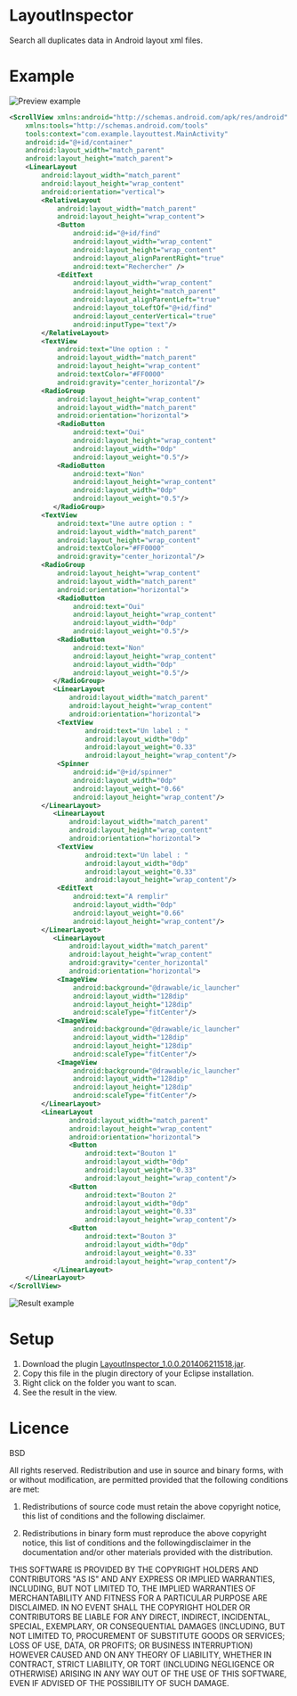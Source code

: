 LayoutInspector
===============

Search all duplicates data in Android layout xml files.

Example
=======

![Preview example](http://www.sdangin.fr/git/example.png)

```xml
<ScrollView xmlns:android="http://schemas.android.com/apk/res/android"
    xmlns:tools="http://schemas.android.com/tools"
    tools:context="com.example.layouttest.MainActivity"
    android:id="@+id/container"
    android:layout_width="match_parent"
    android:layout_height="match_parent">
    <LinearLayout
        android:layout_width="match_parent"
        android:layout_height="wrap_content"
        android:orientation="vertical">
        <RelativeLayout 
            android:layout_width="match_parent"
            android:layout_height="wrap_content">
            <Button
                android:id="@+id/find"
                android:layout_width="wrap_content"
                android:layout_height="wrap_content"
                android:layout_alignParentRight="true"
                android:text="Rechercher" />
            <EditText
                android:layout_width="wrap_content"
                android:layout_height="match_parent"
                android:layout_alignParentLeft="true"
                android:layout_toLeftOf="@+id/find"
                android:layout_centerVertical="true"
                android:inputType="text"/>
        </RelativeLayout>
        <TextView 
            android:text="Une option : "
            android:layout_width="match_parent"
            android:layout_height="wrap_content"
            android:textColor="#FF0000"
            android:gravity="center_horizontal"/>
        <RadioGroup 
            android:layout_height="wrap_content"
            android:layout_width="match_parent"
            android:orientation="horizontal">
            <RadioButton 
                android:text="Oui"
                android:layout_height="wrap_content"
                android:layout_width="0dp"
                android:layout_weight="0.5"/>
            <RadioButton 
                android:text="Non"
                android:layout_height="wrap_content"
                android:layout_width="0dp"
                android:layout_weight="0.5"/>
           </RadioGroup>
        <TextView 
            android:text="Une autre option : "
            android:layout_width="match_parent"
            android:layout_height="wrap_content"
            android:textColor="#FF0000"
            android:gravity="center_horizontal"/>
        <RadioGroup 
            android:layout_height="wrap_content"
            android:layout_width="match_parent"
            android:orientation="horizontal">
            <RadioButton 
                android:text="Oui"
                android:layout_height="wrap_content"
                android:layout_width="0dp"
                android:layout_weight="0.5"/>
            <RadioButton 
                android:text="Non"
                android:layout_height="wrap_content"
                android:layout_width="0dp"
                android:layout_weight="0.5"/>
           </RadioGroup>
           <LinearLayout
               android:layout_width="match_parent"
               android:layout_height="wrap_content"
               android:orientation="horizontal">
            <TextView 
                   android:text="Un label : "
                   android:layout_width="0dp"
                   android:layout_weight="0.33"
                   android:layout_height="wrap_content"/>
            <Spinner 
                android:id="@+id/spinner"
                android:layout_width="0dp"
                android:layout_weight="0.66"
                android:layout_height="wrap_content"/>
        </LinearLayout>
           <LinearLayout
               android:layout_width="match_parent"
               android:layout_height="wrap_content"
               android:orientation="horizontal">
            <TextView 
                   android:text="Un label : "
                   android:layout_width="0dp"
                   android:layout_weight="0.33"
                   android:layout_height="wrap_content"/>
            <EditText
                android:text="A remplir"
                android:layout_width="0dp"
                android:layout_weight="0.66"
                android:layout_height="wrap_content"/>
        </LinearLayout>
           <LinearLayout
               android:layout_width="match_parent"
               android:layout_height="wrap_content"
               android:gravity="center_horizontal"
               android:orientation="horizontal">
            <ImageView 
                android:background="@drawable/ic_launcher"
                android:layout_width="128dip"
                android:layout_height="128dip"
                android:scaleType="fitCenter"/>
            <ImageView 
                android:background="@drawable/ic_launcher"
                android:layout_width="128dip"
                android:layout_height="128dip"
                android:scaleType="fitCenter"/>
            <ImageView 
                android:background="@drawable/ic_launcher"
                android:layout_width="128dip"
                android:layout_height="128dip"
                android:scaleType="fitCenter"/>
        </LinearLayout>
        <LinearLayout
               android:layout_width="match_parent"
               android:layout_height="wrap_content"
               android:orientation="horizontal">
               <Button
                   android:text="Bouton 1"
                   android:layout_width="0dp"
                   android:layout_weight="0.33"
                   android:layout_height="wrap_content"/>
               <Button
                   android:text="Bouton 2"
                   android:layout_width="0dp"
                   android:layout_weight="0.33"
                   android:layout_height="wrap_content"/>
               <Button
                   android:text="Bouton 3"
                   android:layout_width="0dp"
                   android:layout_weight="0.33"
                   android:layout_height="wrap_content"/>
           </LinearLayout>
    </LinearLayout>
</ScrollView>
```

![Result example](http://www.sdangin.fr/git/example_eclipse.png)

Setup
=====

1. Download the plugin [LayoutInspector_1.0.0.201406211518.jar](https://github.com/Sylvaner/LayoutInspector/blob/master/LayoutInspector_1.0.0.201406211518.jar).
2. Copy this file in the plugin directory of your Eclipse installation.
3. Right click on the folder you want to scan.
4. See the result in the view.

Licence
=======

BSD

All rights reserved.
Redistribution and use in source and binary forms, with or without
modification, are permitted provided that the following conditions are met:

1. Redistributions of source code must retain the above copyright notice, this
list of conditions and the following disclaimer.

2. Redistributions in binary form must reproduce the above copyright notice, 
this list of conditions and the followingdisclaimer in the documentation and/or
other materials provided with the distribution.

THIS SOFTWARE IS PROVIDED BY THE COPYRIGHT HOLDERS AND CONTRIBUTORS "AS IS" AND
ANY EXPRESS OR IMPLIED WARRANTIES, INCLUDING, BUT NOT LIMITED TO, THE IMPLIED 
WARRANTIES OF MERCHANTABILITY AND FITNESS FOR A PARTICULAR PURPOSE ARE 
DISCLAIMED. IN NO EVENT SHALL THE COPYRIGHT HOLDER OR CONTRIBUTORS BE LIABLE 
FOR ANY DIRECT, INDIRECT, INCIDENTAL, SPECIAL, EXEMPLARY, OR CONSEQUENTIAL 
DAMAGES (INCLUDING, BUT NOT LIMITED TO, PROCUREMENT OF SUBSTITUTE GOODS OR 
SERVICES; LOSS OF USE, DATA, OR PROFITS; OR BUSINESS INTERRUPTION) HOWEVER 
CAUSED AND ON ANY THEORY OF LIABILITY, WHETHER IN CONTRACT, STRICT LIABILITY, 
OR TORT (INCLUDING NEGLIGENCE OR OTHERWISE) ARISING IN ANY WAY OUT OF THE USE 
OF THIS SOFTWARE, EVEN IF ADVISED OF THE POSSIBILITY OF SUCH DAMAGE.
